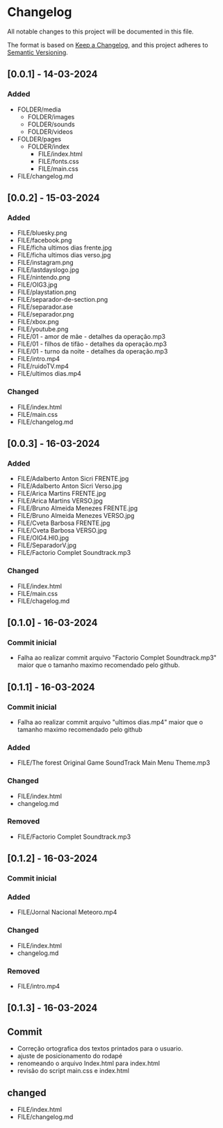 # Changelog

All notable changes to this project will be documented in this file.

The format is based on [Keep a Changelog](https://keepachangelog.com/en/1.1.0/),
and this project adheres to [Semantic Versioning](https://semver.org/spec/v2.0.0.html).

## [0.0.1] - 14-03-2024
### Added
- FOLDER/media
    - FOLDER/images
    - FOLDER/sounds
    - FOLDER/videos
- FOLDER/pages
    - FOLDER/index
        - FILE/index.html
        - FILE/fonts.css
        - FILE/main.css
- FILE/changelog.md

## [0.0.2] - 15-03-2024
### Added
- FILE/bluesky.png
- FILE/facebook.png
- FILE/ficha ultimos dias frente.jpg
- FILE/ficha ultimos dias verso.jpg
- FILE/instagram.png
- FILE/lastdayslogo.jpg
- FILE/nintendo.png
- FILE/OIG3.jpg
- FILE/playstation.png
- FILE/separador-de-section.png
- FILE/separador.ase
- FILE/separador.png
- FILE/xbox.png
- FILE/youtube.png
- FILE/01 - amor de mãe - detalhes da operação.mp3
- FILE/01 - filhos de tifão - detalhes da operação.mp3
- FILE/01 - turno da noite - detalhes da operação.mp3
- FILE/intro.mp4
- FILE/ruidoTV.mp4
- FILE/ultimos dias.mp4
### Changed
- FILE/index.html
- FILE/main.css
- FILE/changelog.md

## [0.0.3] - 16-03-2024
### Added
- FILE/Adalberto Anton Sicri FRENTE.jpg
- FILE/Adalberto Anton Sicri Verso.jpg
- FILE/Arica Martins FRENTE.jpg
- FILE/Arica Martins VERSO.jpg
- FILE/Bruno Almeida Menezes FRENTE.jpg
- FILE/Bruno Almeida Menezes VERSO.jpg
- FILE/Cveta Barbosa FRENTE.jpg
- FILE/Cveta Barbosa VERSO.jpg
- FILE/OIG4.Hl0.jpg
- FILE/SeparadorV.jpg
- FILE/Factorio Complet Soundtrack.mp3

### Changed
- FILE/index.html
- FILE/main.css
- FILE/chagelog.md

## [0.1.0] - 16-03-2024
### Commit inicial
 - Falha ao realizar commit arquivo "Factorio Complet Soundtrack.mp3" maior que o tamanho maximo recomendado pelo github.

## [0.1.1] - 16-03-2024
### Commit inicial
- Falha ao realizar commit arquivo "ultimos dias.mp4" maior que o tamanho maximo recomendado pelo github
### Added
- FILE/The forest Original Game SoundTrack Main Menu Theme.mp3
### Changed
- FILE/index.html
- changelog.md
### Removed
- FILE/Factorio Complet Soundtrack.mp3

## [0.1.2] - 16-03-2024
### Commit inicial
### Added
- FILE/Jornal Nacional Meteoro.mp4
### Changed
- FILE/index.html
- changelog.md
### Removed
- FILE/intro.mp4

## [0.1.3] - 16-03-2024
## Commit
- Correção ortografica dos textos printados para o usuario.
- ajuste de posicionamento do rodapé
- renomeando o arquivo Index.html para index.html
- revisão do script main.css e index.html

## changed
- FILE/index.html
- FILE/changelog.md
